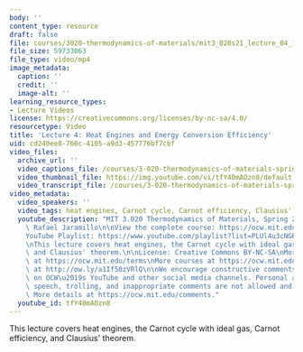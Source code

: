 ```yaml
---
body: ''
content_type: resource
draft: false
file: courses/3020-thermodynamics-of-materials/mit3_020s21_lecture_04_1080p_v3_360p_16_9.mp4
file_size: 59733063
file_type: video/mp4
image_metadata:
  caption: ''
  credit: ''
  image-alt: ''
learning_resource_types:
- Lecture Videos
license: https://creativecommons.org/licenses/by-nc-sa/4.0/
resourcetype: Video
title: 'Lecture 4: Heat Engines and Energy Conversion Efficiency'
uid: cd240ee8-766c-4105-a9d3-457776bf7cbf
video_files:
  archive_url: ''
  video_captions_file: /courses/3-020-thermodynamics-of-materials-spring-2021/mit3_020s21_lecture_04_1080p_v3_captions.vtt
  video_thumbnail_file: https://img.youtube.com/vi/tfY40mAOzn8/default.jpg
  video_transcript_file: /courses/3-020-thermodynamics-of-materials-spring-2021/mit3_020s21_lecture_04_1080p_v3_transcript.pdf
video_metadata:
  video_speakers: ''
  video_tags: heat engines, Carnot cycle, Carnot efficiency, Clausius' theorem
  youtube_description: "MIT 3.020 Thermodynamics of Materials, Spring 2021\nInstructor:\
    \ Rafael Jaramillo\n\nView the complete course: https://ocw.mit.edu/courses/3-020-thermodynamics-of-materials-spring-2021/\n\
    YouTube Playlist: https://www.youtube.com/playlist?list=PLUl4u3cNGP61g-yRbJz4ghFPJLiok1HxX\n\
    \nThis lecture covers heat engines, the Carnot cycle with ideal gas, Carnot efficiency,\
    \ and Clausius' theorem.\n\nLicense: Creative Commons BY-NC-SA\nMore information\
    \ at https://ocw.mit.edu/terms\nMore courses at https://ocw.mit.edu\nSupport OCW\
    \ at http://ow.ly/a1If50zVRlQ\n\nWe encourage constructive comments and discussion\
    \ on OCW\u2019s YouTube and other social media channels. Personal attacks, hate\
    \ speech, trolling, and inappropriate comments are not allowed and may be removed.\
    \ More details at https://ocw.mit.edu/comments."
  youtube_id: tfY40mAOzn8
---
```

This lecture covers heat engines, the Carnot cycle with ideal gas, Carnot efficiency, and Clausius' theorem.